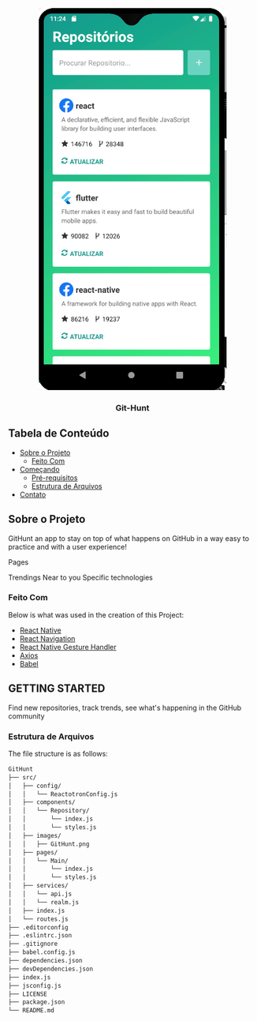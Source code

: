 <!--
*** Obrigado por estar vendo o nosso README. Se você tiver alguma sugestão
*** que possa melhorá-lo ainda mais dê um fork no repositório e crie uma Pull
*** Request ou abra uma Issue com a tag "sugestão".
*** Obrigado novamente! Agora vamos rodar esse projeto incrível :D
-->

<!-- PROJECT LOGO -->
<br />
<p align="center">
  <a href="https://bra-intech.com">
    <img src="./src/images/GitHunt.png" alt="Logo">
  </a>

  <h3 align="center">Git-Hunt</h3>
</p>

<!-- TABLE OF CONTENTS -->

## Tabela de Conteúdo

- [Sobre o Projeto](#sobre-o-projeto)
  - [Feito Com](#feito-com)
- [Começando](#come%C3%A7ando)
  - [Pré-requisitos](#pr%C3%A9-requisitos)
  - [Estrutura de Arquivos](#estrutura-de-arquivos)
- [Contato](#contato)

<!-- ABOUT THE PROJECT -->

## Sobre o Projeto


GitHunt an app to stay on top of what happens on GitHub in a way
easy to practice and with a user experience!

Pages

Trendings
Near to you
Specific technologies

### Feito Com

Below is what was used in the creation of this Project:

- [React Native](http://facebook.github.io/react-native/)
- [React Navigation](https://reactnavigation.org/) 
- [React Native Gesture Handler](https://kmagiera.github.io/react-native-gesture-handler/)
- [Axios](https://github.com/axios/axios)
- [Babel](https://babeljs.io/)

<!-- GETTING STARTED -->

## GETTING STARTED

Find new repositories, track trends, see what's happening in the GitHub community

### Estrutura de Arquivos

The file structure is as follows:

```bash
GitHunt
├── src/
│   ├── config/
│   │   └── ReactotronConfig.js
│   ├── components/
│   │   └── Repository/
│   │       └── index.js
│   │       └── styles.js
│   ├── images/
│   │   ├── GitHunt.png
│   ├── pages/
│   │   └── Main/
│   │       └── index.js
│   │       └── styles.js
│   ├── services/
│   │   └── api.js
│   │   └── realm.js
│   ├── index.js
│   └── routes.js
├── .editorconfig
├── .eslintrc.json
├── .gitignore
├── babel.config.js
├── dependencies.json
├── devDependencies.json
├── index.js
├── jsconfig.js
├── LICENSE
├── package.json
└── README.md
```
